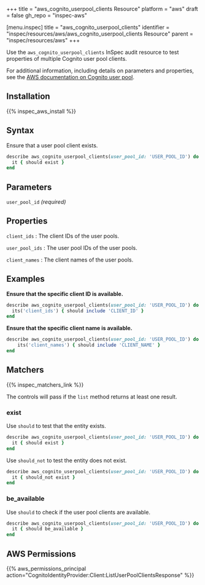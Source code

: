 +++
title = "aws_cognito_userpool_clients Resource"
platform = "aws"
draft = false
gh_repo = "inspec-aws"

[menu.inspec]
title = "aws_cognito_userpool_clients"
identifier = "inspec/resources/aws/aws_cognito_userpool_clients Resource"
parent = "inspec/resources/aws"
+++

Use the `aws_cognito_userpool_clients` InSpec audit resource to test properties of multiple Cognito user pool clients.

For additional information, including details on parameters and properties, see the [AWS documentation on Cognito user pool](https://docs.aws.amazon.com/AWSCloudFormation/latest/UserGuide/aws-resource-cognito-userpoolclient.html).

## Installation

{{% inspec_aws_install %}}

## Syntax

Ensure that a user pool client exists.

```ruby
describe aws_cognito_userpool_clients(user_pool_id: 'USER_POOL_ID') do
  it { should exist }
end
```

## Parameters

`user_pool_id` _(required)_

## Properties

`client_ids`
: The client IDs of the user pools.

`user_pool_ids`
: The user pool IDs of the user pools.

`client_names`
: The client names of the user pools.

## Examples

**Ensure that the specific client ID is available.**

```ruby
describe aws_cognito_userpool_clients(user_pool_id: 'USER_POOL_ID') do
  its('client_ids') { should include 'CLIENT_ID' }
end
```

**Ensure that the specific client name is available.**

```ruby
describe aws_cognito_userpool_clients(user_pool_id: 'USER_POOL_ID') do
    its('client_names') { should include 'CLIENT_NAME' }
end
```

## Matchers

{{% inspec_matchers_link %}}

The controls will pass if the `list` method returns at least one result.

### exist

Use `should` to test that the entity exists.

```ruby
describe aws_cognito_userpool_clients(user_pool_id: 'USER_POOL_ID') do
  it { should exist }
end
```

Use `should_not` to test the entity does not exist.

```ruby
describe aws_cognito_userpool_clients(user_pool_id: 'USER_POOL_ID') do
  it { should_not exist }
end
```

### be_available

Use `should` to check if the user pool clients are available.

```ruby
describe aws_cognito_userpool_clients(user_pool_id: 'USER_POOL_ID') do
  it { should be_available }
end
```

## AWS Permissions

{{% aws_permissions_principal action="CognitoIdentityProvider:Client:ListUserPoolClientsResponse" %}}
